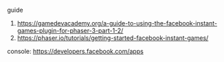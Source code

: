 guide
1. https://gamedevacademy.org/a-guide-to-using-the-facebook-instant-games-plugin-for-phaser-3-part-1-2/
2. https://phaser.io/tutorials/getting-started-facebook-instant-games/

console: https://developers.facebook.com/apps